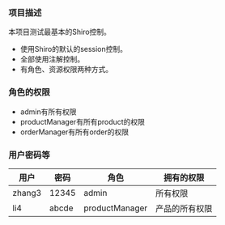 ### 项目描述
本项目测试最基本的Shiro控制。
- 使用Shiro的默认的session控制。
- 全部使用注解控制。
- 有角色、资源权限两种方式。

### 角色的权限
- admin有所有权限
- productManager有所有product的权限
- orderManager有所有order的权限

### 用户密码等

| 用户        |    密码      |    角色          | 拥有的权限                                  |
| ---------- | ------------ | ---------------- | ---------------------------------- |
| zhang3     |  12345       | admin            |  所有权限                                     |
|  li4       | abcde        |productManager    | 产品的所有权限 |
